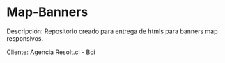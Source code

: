 # Map-Banners

Descripción: 
Repositorio creado para entrega de htmls para banners map responsivos.

Cliente: 
Agencia Resolt.cl - Bci
